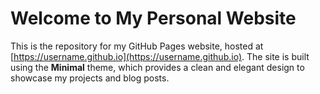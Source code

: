 # Welcome to My Personal Website

This is the repository for my GitHub Pages website, hosted at [https://username.github.io](https://username.github.io). The site is built using the **Minimal** theme, which provides a clean and elegant design to showcase my projects and blog posts.
